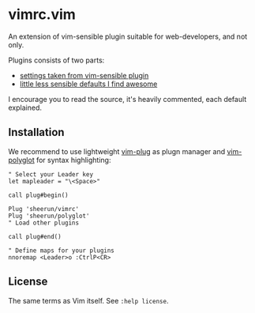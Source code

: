 # vimrc.vim

An extension of vim-sensible plugin suitable for web-developers, and not only.

Plugins consists of two parts:

* [settings taken from vim-sensible plugin](https://github.com/sheerun/vimrc/blob/master/autoload/vimrc.vim#L12)
* [little less sensible defaults I find awesome](https://github.com/sheerun/vimrc/blob/master/autoload/vimrc.vim#L131)

I encourage you to read the source, it's heavily commented, each default explained.

## Installation

We recommend to use lightweight [vim-plug](https://github.com/junegunn/vim-plug) as plugn manager and [vim-polyglot](https://github.com/sheerun/vim-polyglot) for syntax highlighting:

  ```vim
  " Select your Leader key
  let mapleader = "\<Space>"

  call plug#begin()

  Plug 'sheerun/vimrc'
  Plug 'sheerun/polyglot'
  " Load other plugins

  call plug#end()

  " Define maps for your plugins
  nnoremap <Leader>o :CtrlP<CR>
  ```

## License

The same terms as Vim itself. See `:help license`.
